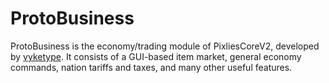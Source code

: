 # ProtoBusiness

ProtoBusiness is the economy/trading module of PixliesCoreV2, developed by [vyketype](github.com/vyketype). It consists of a GUI-based item market, general economy commands, nation tariffs and taxes, and many other useful features.